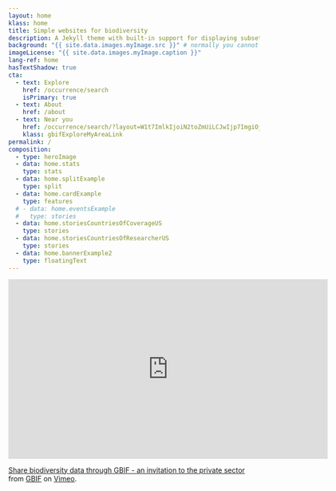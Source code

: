 ```yaml
---
layout: home
klass: home
title: Simple websites for biodiversity
description: A Jekyll theme with built-in support for displaying subsets of data mediated through GBIF.org
background: "{{ site.data.images.myImage.src }}" # normally you cannot use the Liquid templating language in front matter, but because we have added a plugin we now can. But it depends on the place that inserts it to render it properly. e.g. "title | liquify"
imageLicense: "{{ site.data.images.myImage.caption }}"
lang-ref: home
hasTextShadow: true
cta:
  - text: Explore
    href: /occurrence/search
    isPrimary: true
  - text: About
    href: /about
  - text: Near you
    href: /occurrence/search/?layout=W1t7ImlkIjoiN2toZmUiLCJwIjp7ImgiOjQ5N30sInRyYW5zbGF0aW9uIjoic2VhcmNoLnRhYnMudGFibGUiLCJyIjp0cnVlLCJ0IjoidGFibGUifSx7ImlkIjoieHV3anIiLCJwIjp7ImgiOjY1M30sInRyYW5zbGF0aW9uIjoic2VhcmNoLnRhYnMuZ2FsbGVyeSIsInIiOnRydWUsInQiOiJnYWxsZXJ5In1dLFt7ImlkIjoiZWJmMm8iLCJwIjp7ImgiOjQ5N30sInRyYW5zbGF0aW9uIjoic2VhcmNoLnRhYnMubWFwIiwiciI6dHJ1ZSwidCI6Im1hcCJ9LHsiaWQiOiJoYjBzNCIsInAiOnt9LCJ0cmFuc2xhdGlvbiI6ImRhc2hib2FyZC50YXhhIiwidCI6InRheGEifV1d&view=DASHBOARD
    klass: gbifExploreMyAreaLink
permalink: /
composition:
  - type: heroImage
  - data: home.stats
    type: stats
  - data: home.splitExample
    type: split
  - data: home.cardExample
    type: features
  # - data: home.eventsExample
  #   type: stories
  - data: home.storiesCountriesOfCoverageUS
    type: stories
  - data: home.storiesCountriesOfResearcherUS
    type: stories
  - data: home.bannerExample2
    type: floatingText
---
```


<iframe src="https://player.vimeo.com/video/473377963" width="640" height="360" frameborder="0" allow="autoplay; fullscreen; picture-in-picture" allowfullscreen></iframe>
<p><a href="https://vimeo.com/473377963">Share biodiversity data through GBIF - an invitation to the private sector</a> from <a href="https://vimeo.com/gbif">GBIF</a> on <a href="https://vimeo.com">Vimeo</a>.</p>